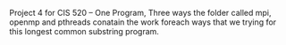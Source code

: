 Project 4 for CIS 520 – One Program, Three ways
the folder called mpi, openmp and pthreads conatain the work foreach ways that we trying for this longest common substring program.
